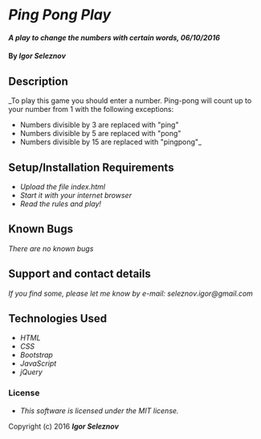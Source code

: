 # _Ping Pong Play_

#### _A play to change the numbers with certain words, 06/10/2016_

#### By _Igor Seleznov_

## Description

_To play this game you should enter a number. Ping-pong will count up to your number from 1 with the following exceptions:
* Numbers divisible by 3 are replaced with "ping"
* Numbers divisible by 5 are replaced with "pong"
* Numbers divisible by 15 are replaced with "pingpong"_

## Setup/Installation Requirements

* _Upload the file index.html_
* _Start it with your internet browser_
* _Read the rules and play!_

## Known Bugs

_There are no known bugs_

## Support and contact details

_If you find some, please let me know by e-mail: seleznov.igor@gmail.com_

## Technologies Used

* _HTML_
* _CSS_
* _Bootstrap_
* _JavaScript_
* _jQuery_

### License

* _This software is licensed under the MIT license._

Copyright (c) 2016 **_Igor Seleznov_**
